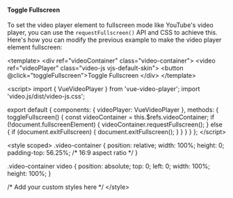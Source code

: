 <h4>Toggle Fullscreen</h4>

To set the video player element to fullscreen mode like YouTube's video player, you can use the `requestFullscreen()` API and CSS to achieve this. Here's how you can modify the previous example to make the video player element fullscreen:

&lt;template>
  &lt;div ref="videoContainer" class="video-container">
    &lt;video ref="videoPlayer" class="video-js vjs-default-skin"></video>
    &lt;button @click="toggleFullscreen">Toggle Fullscreen</button>
  &lt;/div>
&lt;/template>

&lt;script>
import { VueVideoPlayer } from 'vue-video-player';
import 'video.js/dist/video-js.css';

export default {
  components: {
    videoPlayer: VueVideoPlayer
  },
  methods: {
    toggleFullscreen() {
      const videoContainer = this.$refs.videoContainer;
      if (!document.fullscreenElement) {
        videoContainer.requestFullscreen();
      } else {
        if (document.exitFullscreen) {
          document.exitFullscreen();
        }
      }
    }
  }
};
&lt;/script>

&lt;style scoped>
.video-container {
  position: relative;
  width: 100%;
  height: 0;
  padding-top: 56.25%; /* 16:9 aspect ratio */
}

.video-container video {
  position: absolute;
  top: 0;
  left: 0;
  width: 100%;
  height: 100%;
}

/* Add your custom styles here */
&lt;/style>
